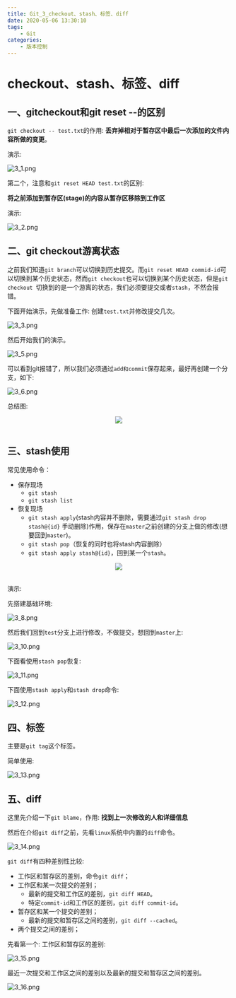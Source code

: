 ```yaml
---
title: Git_3_checkout、stash、标签、diff
date: 2020-05-06 13:30:10
tags: 
    - Git
categories:
    - 版本控制
---
```

# checkout、stash、标签、diff

## 一、gitcheckout和git reset --的区别

`git checkout -- test.txt`的作用: **丢弃掉相对于暂存区中最后一次添加的文件内容所做的变更**。

演示:

![3_1.png](images/3_1.png)

第二个，注意和`git reset HEAD test.txt`的区别:

**将之前添加到暂存区(stage)的内容从暂存区移除到工作区**

演示: 

![3_2.png](images/3_2.png)

## 二、git checkout游离状态

之前我们知道`git branch`可以切换到历史提交。而`git reset HEAD commid-id`可以切换到某个历史状态，然而`git checkout`也可以切换到某个历史状态，但是`git checkout `切换到的是一个游离的状态，我们必须要提交或者`stash`，不然会报错。

下面开始演示，先做准备工作: 创建`test.txt`并修改提交几次。

![3_3.png](images/3_3.png)

然后开始我们的演示。

![3_5.png](images/3_5.png)

可以看到git报错了，所以我们必须通过`add和commit`保存起来，最好再创建一个分支，如下:

![3_6.png](images/3_6.png)

总结图:

<div align="center"> <img src="images/3_4.png"></div><br>

## 三、stash使用

常见使用命令：

* 保存现场
  * `git stash`
  * `git stash list`
* 恢复现场
  * `git stash apply`(stash内容并不删除，需要通过`git stash drop stash@{id}` 手动删除)作用，保存在`master`之前创建的分支上做的修改(想要回到`master`)。
  * `git stash pop`（恢复的同时也将stash内容删除）
  * `git stash apply stash@{id}`，回到某一个`stash`。

<div align="center"><img src="images/3_7.png"></div><br>

演示: 

先搭建基础环境:

![3_8.png](images/3_9.png)

然后我们回到`test`分支上进行修改，不做提交，想回到`master`上:

![3_10.png](images/3_10.png)

下面看使用`stash pop`恢复:

![3_11.png](images/3_11.png)

下面使用`stash apply`和`stash drop`命令:

![3_12.png](images/3_12.png)

## 四、标签

主要是`git tag`这个标签。

简单使用: 

![3_13.png](images/3_13.png)

## 五、diff

这里先介绍一下`git blame`，作用: **找到上一次修改的人和详细信息**

然后在介绍`git diff`之前，先看`linux`系统中内置的`diff`命令。

![3_14.png](images/3_14.png)

`git diff`有四种差别性比较:

* 工作区和暂存区的差别，命令`git diff`；
* 工作区和某一次提交的差别；
  * 最新的提交和工作区的差别，`git diff HEAD`。
  * 特定`commit-id`和工作区的差别，`git diff commit-id`。
* 暂存区和某一个提交的差别；
  * 最新的提交和暂存区之间的差别，`git diff --cached`。
* 两个提交之间的差别；

先看第一个: 工作区和暂存区的差别:

![3_15.png](images/3_15.png)

最近一次提交和工作区之间的差别以及最新的提交和暂存区之间的差别。

![3_16.png](images/3_16.png)
